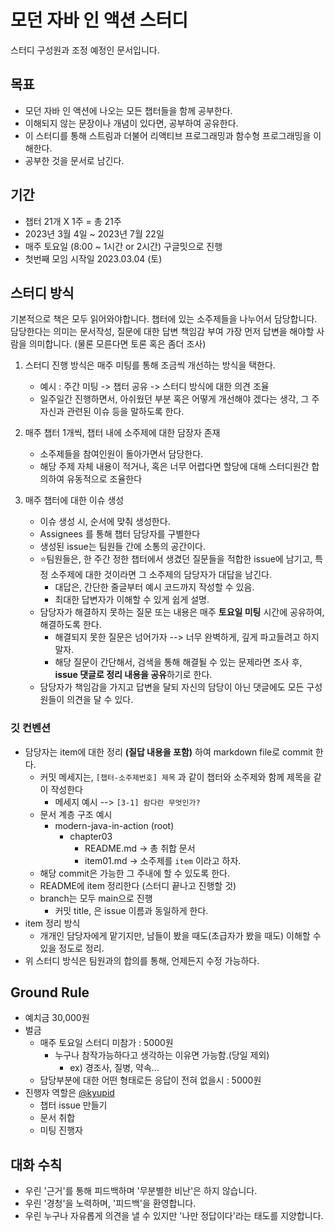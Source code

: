 # 모던 자바 인 액션 스터디

스터디 구성원과 조정 예정인 문서입니다.

## 목표

- 모던 자바 인 액션에 나오는 모든 챕터들을 함께 공부한다.
- 이해되지 않는 문장이나 개념이 있다면, 공부하여 공유한다.
- 이 스터디를 통해 스트림과 더불어 리액티브 프로그래밍과 함수형 프로그래밍을 이해한다.
- 공부한 것을 문서로 남긴다.

## 기간

- 챕터 21개 X 1주 = 총 21주
- 2023년 3월 4일 ~ 2023년 7월 22일
- 매주 토요일 (8:00 ~ 1시간 or 2시간) 구글밋으로 진행
- 첫번째 모임 시작일 2023.03.04 (토)

## 스터디 방식

기본적으로 책은 모두 읽어와야합니다.
챕터에 있는 소주제들을 나누어서 담당합니다.   
담당한다는 의미는 문서작성, 질문에 대한 답변 책임감 부여 가장 먼저 답변을 해야할 사람을 의미합니다. (물론 모른다면 토론 혹은 좀더 조사)

1. 스터디 진행 방식은 매주 미팅를 통해 조금씩 개선하는 방식을 택한다.
    - 예시 : 주간 미팅 -> 챕터 공유 -> 스터디 방식에 대한 의견 조율
    - 일주일간 진행하면서, 아쉬웠던 부분 혹은 어떻게 개선해야 겠다는 생각, 그 주 자신과 관련된 이슈 등을 말하도록 한다.

2. 매주 챕터 1개씩, 챕터 내에 소주제에 대한 담장자 존재
    - 소주제들을 참여인원이 돌아가면서 담당한다.
    - 해당 주제 자체 내용이 적거나, 혹은 너무 어렵다면 할당에 대해 스터디원간 합의하여 유동적으로 조율한다

3. 매주 챕터에 대한 이슈 생성
    - 이슈 생성 시, 순서에 맞춰 생성한다.
    - Assignees 를 통해 챕터 담당자를 구별한다
    - 생성된 issue는 팀원들 간에 소통의 공간이다.
    - ⭐️팀원들은, 한 주간 정한 챕터에서 생겼던 질문들을 적합한 issue에 남기고, 특정 소주제에 대한 것이라면 그 소주제의 담당자가 대답을 남긴다.
        - 대답은, 간단한 줄글부터 예시 코드까지 작성할 수 있음.
        - 최대한 답변자가 이해할 수 있게 쉽게 설명.
    - 담당자가 해결하지 못하는 질문 또는 내용은 매주 **토요일 미팅** 시간에 공유하여, 해결하도록 한다.
       - 해결되지 못한 질문은 넘어가자 --> 너무 완벽하게, 깊게 파고들려고 하지 말자.
       - 해당 질문이 간단해서, 검색을 통해 해결될 수 있는 문제라면 조사 후, **issue 댓글로 정리 내용을 공유**하기로 한다.
    - 담당자가 책임감을 가지고 답변을 달되 자신의 담당이 아닌 댓글에도 모든 구성원들이 의견을 달 수 있다.

### 깃 컨벤션

- 담당자는 item에 대한 정리 **(질답 내용을 포함)** 하여 markdown file로 commit 한다.
    - 커밋 메세지는, `[챕터-소주제번호] 제목` 과 같이 챕터와 소주제와 함께 제목을 같이 작성한다 
        - 메세지 예시 --> `[3-1] 람다란 무엇인가?`
    - 문서 계층 구조 예시
        - modern-java-in-action (root)
            - chapter03
                - README.md -> 총 취합 문서
                - item01.md -> 소주제를 `item` 이라고 하자.
    - 해당 commit은 가능한 그 주내에 할 수 있도록 한다.
    - README에 item 정리한다 (스터디 끝나고 진행할 것)
    - branch는 모두 main으로 진행
        - 커밋 title, 은 issue 이름과 동일하게 한다.
- item 정리 방식
    - 개개인 담당자에게 맡기지만, 남들이 봤을 때도(초급자가 봤을 때도) 이해할 수 있을 정도로 정리.
- 위 스터디 방식은 팀원과의 합의를 통해, 언제든지 수정 가능하다.

## Ground Rule

- 예치금 30,000원
- 벌금
    - 매주 토요일 스터디 미참가 : 5000원
        - 누구나 참작가능하다고 생각하는 이유면 가능함.(당일 제외) 
            - ex) 경조사, 질병, 약속...
    - 담당부분에 대한 어떤 형태로든 응답이 전혀 없을시 : 5000원
- 진행자 역할은 [@kyupid](https://github.com/kyupid)
    - 챕터 issue 만들기 
    - 문서 취합
    - 미팅 진행자

## 대화 수칙

- 우린 '근거'를 통해 피드백하며 '무분별한 비난'은 하지 않습니다. 
- 우린 '경청'을 노력하며, '피드백'을 환영합니다. 
- 우린 누구나 자유롭게 의견을 낼 수 있지만 '나만 정답이다'라는 태도를 지양합니다. 
